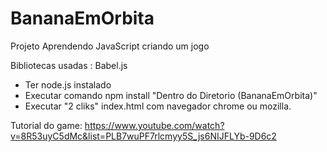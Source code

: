 # BananaEmOrbita
Projeto Aprendendo JavaScript criando um jogo

Bibliotecas usadas : Babel.js 

* Ter node.js instalado 
* Executar comando npm install "Dentro do Diretorio (BananaEmOrbita)"
* Executar "2 cliks" index.html com navegador chrome ou mozilla. 



Tutorial do game: https://www.youtube.com/watch?v=8R53uyC5dMc&list=PLB7wuPF7rlcmyy5S_js6NIJFLYb-9D6c2